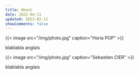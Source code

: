 ```yaml
---
title: About
date: 2022-04-11
updated: 2023-02-11
showComments: false
---
```


{{< image src="/img/photo.jpg" caption="Horia POP" >}}

blablabla anglais

{{< image src="/img/photo.jpg" caption="Sebastien CIER" >}}

blablabla anglais